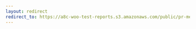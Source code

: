 ```yaml
---
layout: redirect
redirect_to: https://a8c-woo-test-reports.s3.amazonaws.com/public/pr-merge/41792/api/index.html
---
```


